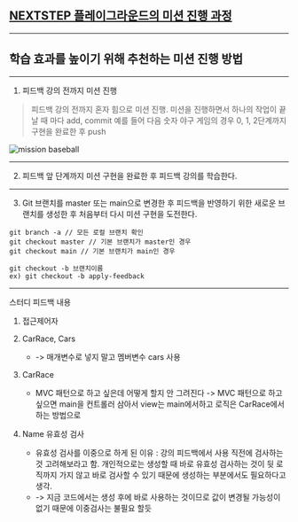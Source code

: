 ## [NEXTSTEP 플레이그라운드의 미션 진행 과정](https://github.com/next-step/nextstep-docs/blob/master/playground/README.md)

---
## 학습 효과를 높이기 위해 추천하는 미션 진행 방법

---
1. 피드백 강의 전까지 미션 진행 
> 피드백 강의 전까지 혼자 힘으로 미션 진행. 미션을 진행하면서 하나의 작업이 끝날 때 마다 add, commit
> 예를 들어 다음 숫자 야구 게임의 경우 0, 1, 2단계까지 구현을 완료한 후 push

![mission baseball](https://raw.githubusercontent.com/next-step/nextstep-docs/master/playground/images/mission_baseball.png)

---
2. 피드백 앞 단계까지 미션 구현을 완료한 후 피드백 강의를 학습한다.

---
3. Git 브랜치를 master 또는 main으로 변경한 후 피드백을 반영하기 위한 새로운 브랜치를 생성한 후 처음부터 다시 미션 구현을 도전한다.

```
git branch -a // 모든 로컬 브랜치 확인
git checkout master // 기본 브랜치가 master인 경우
git checkout main // 기본 브랜치가 main인 경우

git checkout -b 브랜치이름
ex) git checkout -b apply-feedback
```

---
스터디 피드백 내용

1. 접근제어자

2. CarRace, Cars
    * -> 매개변수로 넣지 말고 멤버변수 cars 사용

3. CarRace
    * MVC 패턴으로 하고 싶은데 어떻게 할지 안 그려진다 -> MVC 패턴으로 하고 싶으면 main을 컨트롤러 삼아서 view는 main에서하고 로직은 CarRace에서 하는 방법으로 
  
4. Name 유효성 검사
    * 유효성 검사를 이중으로 하게 된 이유 : 강의 피드백에서 사용 직전에 검사하는 것 고려해보라고 함. 개인적으로는 생성할 때 바로 유효성 검사하는 것이 뒷 로직까지 가지 않고 바로 검사할 수 있기 때문에 생성하는 부분에서도 필요하다고 생각. 
    * -> 지금 코드에서는 생성 후에 바로 사용하는 것이므로 값이 변경될 가능성이 없기 때문에 이중검사는 불필요 할듯
